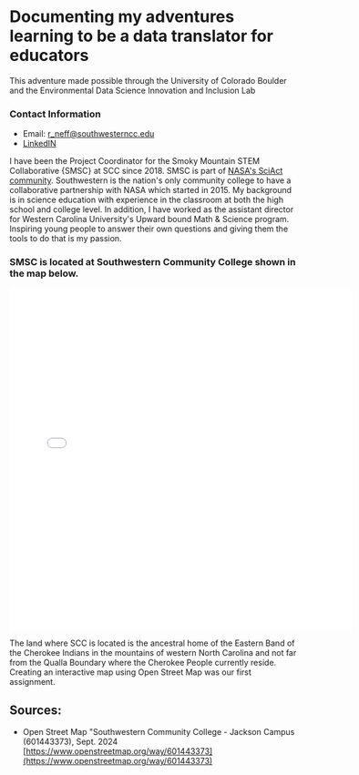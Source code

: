 # Documenting my adventures learning to be a data translator for educators
This adventure made possible through the University of Colorado Boulder
and the Environmental Data Science Innovation and Inclusion Lab

### Contact Information
* Email: <a href="mailto:r_neff@southwesterncc.edu">r_neff@southwesterncc.edu</a>
* [LinkedIN](https://www.linkedin.com/in/randi-neff-b7a27823b/)

I have been the Project Coordinator for the Smoky Mountain STEM Collaborative {SMSC} at SCC since 2018. SMSC is part of 
[NASA's SciAct community](https://science.nasa.gov/learn/science-activation-team/). Southwestern is the nation's only 
community college to have a collaborative partnership with NASA which started in 2015. My background is in science education
with experience in the classroom at both the high school and college level. In addition, I have worked as the assistant director
for Western Carolina University's Upward bound Math & Science program. Inspiring young people to answer their own questions and giving
them the tools to do that is my passion.

### SMSC is located at Southwestern Community College shown in the map below.
<embed type="text/html" src="img/uttc.html" width="600" height="600">

The land where SCC is located is the ancestral home of the Eastern Band of the Cherokee Indians in the mountains of western North Carolina and 
not far from the Qualla Boundary where the Cherokee People currently reside. Creating an interactive map using Open Street Map was our first assignment.


## Sources:

* Open Street Map "Southwestern Community College - Jackson Campus (601443373), Sept. 2024 [https://www.openstreetmap.org/way/601443373](https://www.openstreetmap.org/way/601443373)
